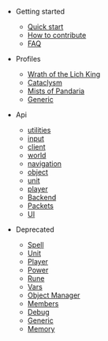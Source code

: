 - Getting started

  - [Quick start](getting-started/quickstart.md)
  - [How to contribute](getting-started/how-to-contribute.md)
  - [FAQ](getting-started/faq.md)

- Profiles

  - [Wrath of the Lich King](profiles/wotlk.md)
  - [Cataclysm](profiles/cataclysm.md)
  - [Mists of Pandaria](profiles/mop.md)
  - [Generic](profiles/generic.md)

- Api

  - [utilities](api/v3/utilities.md)
  - [input](api/v3/input.md)
  - [client](api/v3/client.md)
  - [world](api/v3/world.md)
  - [navigation](api/v3/navigation.md)
  - [object](api/v3/object.md)
  - [unit](api/v3/unit.md)
  - [player](api/v3/player.md)
  - [Backend](api/v3/backend.md)
  - [Packets](api/v3/packets.md)
  - [UI](api/v3/ui.md)

- Deprecated

  - [Spell](api/deprecated/spell.md)
  - [Unit](api/deprecated/unit.md)
  - [Player](api/deprecated/player.md)
  - [Power](api/deprecated/power.md)
  - [Rune](api/deprecated/rune.md)
  - [Vars](api/deprecated/vars.md)
  - [Object Manager](api/deprecated/object-manager.md)
  - [Members](api/deprecated/members.md)
  - [Debug](api/deprecated/debug.md)
  - [Generic](api/deprecated/generic.md)
  - [Memory](api/deprecated/memory.md)
